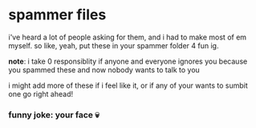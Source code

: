 # spammer files

i've heard a lot of people asking for them, and i had to make most of em myself. so like, yeah, put these in your spammer folder 4 fun ig.

**note**: i take 0 responsiblity if anyone and everyone ignores you because you spammed these and now nobody wants to talk to you

i might add more of these if i feel like it, or if any of your wants to sumbit one go right ahead!
### funny joke: your face 💀


